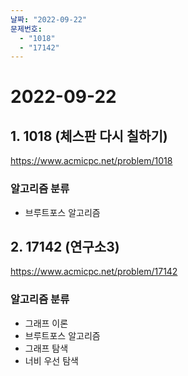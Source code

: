 ```yaml
---
날짜: "2022-09-22"
문제번호:
  - "1018"
  - "17142"
---
```


# 2022-09-22

## 1. 1018 (체스판 다시 칠하기)

https://www.acmicpc.net/problem/1018

### 알고리즘 분류

- 브루트포스 알고리즘

## 2. 17142 (연구소3)

https://www.acmicpc.net/problem/17142

### 알고리즘 분류

- 그래프 이론
- 브루트포스 알고리즘
- 그래프 탐색
- 너비 우선 탐색
